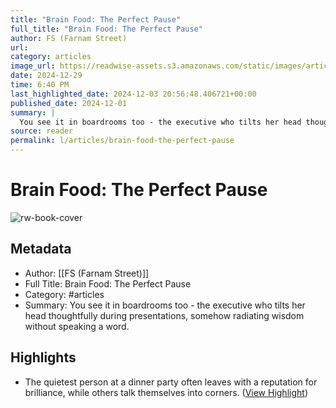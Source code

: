 ```yaml
---
title: "Brain Food: The Perfect Pause"
full_title: "Brain Food: The Perfect Pause"
author: FS (Farnam Street)
url: 
category: articles
image_url: https://readwise-assets.s3.amazonaws.com/static/images/article3.5c705a01b476.png
date: 2024-12-29
time: 6:40 PM
last_highlighted_date: 2024-12-03 20:56:48.406721+00:00
published_date: 2024-12-01
summary: |
  You see it in boardrooms too - the executive who tilts her head thoughtfully during presentations, somehow radiating wisdom without speaking a word.
source: reader
permalink: l/articles/brain-food-the-perfect-pause
---
```

# Brain Food: The Perfect Pause

![rw-book-cover](https://readwise-assets.s3.amazonaws.com/static/images/article3.5c705a01b476.png)

## Metadata
- Author: [[FS (Farnam Street)]]
- Full Title: Brain Food: The Perfect Pause
- Category: #articles
- Summary: You see it in boardrooms too - the executive who tilts her head thoughtfully during presentations, somehow radiating wisdom without speaking a word.

## Highlights
- The quietest person at a dinner party often leaves with a reputation for brilliance, while others talk themselves into corners. ([View Highlight](https://read.readwise.io/read/01je74zcj5a5n4qzvcp7mz9k2b))


